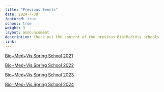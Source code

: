 ```yaml
---
title: "Previous Events"
date: 2024-7-30
featured: true
school: true
weight: 3
layout: announcement
description: Check out the content of the previous Bio+Med+Vis schools.
link: 
---
```


[Bio+Med+Vis Spring School 2021](https://biomedvis.github.io/2021)

[Bio+Med+Vis Spring School 2022](https://biomedvis.github.io/2022)

[Bio+Med+Vis Spring School 2023](https://biomedvis.github.io/2023)

[Bio+Med+Vis Spring School 2024](https://biomedvis.github.io/2024)